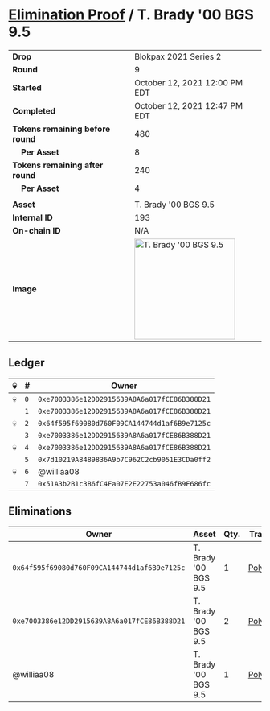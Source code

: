 # [Elimination Proof](./readme.md) / T. Brady &#039;00 BGS 9.5

|||
|---|---|
| **Drop** | Blokpax 2021 Series 2 |
| **Round** | 9 |
| **Started** | October 12, 2021 12:00 PM EDT |
| **Completed** | October 12, 2021 12:47 PM EDT |
| **Tokens remaining before round** | 480 |
| **&nbsp;&nbsp;&nbsp;&nbsp;Per Asset** | 8 |
| **Tokens remaining after round** | 240 |
| **&nbsp;&nbsp;&nbsp;&nbsp;Per Asset** | 4 |
| | |
| **Asset** | T. Brady &#039;00 BGS 9.5 |
| **Internal ID** | 193 |
| **On-chain ID** | N/A |
| **Image** | <img src="https://tcdn.blokpax.com/9484ebfa-6313-45d1-905f-33a23bb471a2/899ab5e1468df4aa9c926e2ff299ef9a3d81723478606794a935fa2892b20c5d.jpg" height="200" alt="T. Brady &#039;00 BGS 9.5" /> |

## Ledger

| 💀 | # | Owner |
| --- | --- | --- |
| 💀 | `0` | `0xe7003386e12DD2915639A8A6a017fCE86B388D21` |
|  | `1` | `0xe7003386e12DD2915639A8A6a017fCE86B388D21` |
| 💀 | `2` | `0x64f595f69080d760F09CA144744d1af6B9e7125c` |
|  | `3` | `0xe7003386e12DD2915639A8A6a017fCE86B388D21` |
| 💀 | `4` | `0xe7003386e12DD2915639A8A6a017fCE86B388D21` |
|  | `5` | `0x7d10219A8489836A9b7C962C2cb9051E3CDa0ff2` |
| 💀 | `6` | @williaa08 |
|  | `7` | `0x51A3b2B1c3B6fC4Fa07E2E22753a046fB9F686fc` |


## Eliminations

| Owner | Asset | Qty. | Transaction |
| --- | --- | --- | --- |
| `0x64f595f69080d760F09CA144744d1af6B9e7125c` | T. Brady '00 BGS 9.5 | 1 | [Polygonscan](https://polygonscan.com/tx/0xb6d916557faaee3b13fe10f2989c59bf7b44d0ce51d18731b2d4e939380c3f15) |
| `0xe7003386e12DD2915639A8A6a017fCE86B388D21` | T. Brady '00 BGS 9.5 | 2 | [Polygonscan](https://polygonscan.com/tx/0xc74cb3130e3a882809a130f3f2fe5e2139914082226f83576d9c9ac5dacb61d3) |
| @williaa08 | T. Brady '00 BGS 9.5 | 1 | [Polygonscan](https://polygonscan.com/tx/0xa319c13080fedc5ce5b3b8f84854b4e3fc9b4e72ccc4449e2fb2769e762e29da) |
